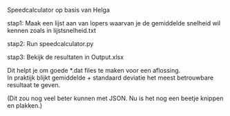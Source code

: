 Speedcalculator op basis van Helga  

stap1: Maak een lijst aan van lopers waarvan je de gemiddelde snelheid wil kennen zoals in lijstsnelheid.txt  

stap2: Run speedcalculator.py  

stap3: Bekijk de resultaten in Output.xlsx  

Dit helpt je om goede *.dat files te maken voor een aflossing.  
In praktijk blijkt gemiddelde + standaard deviatie het meest betrouwbare resultaat te geven.    

(Dit zou nog veel beter kunnen met JSON. Nu is het nog een beetje knippen en plakken.)
